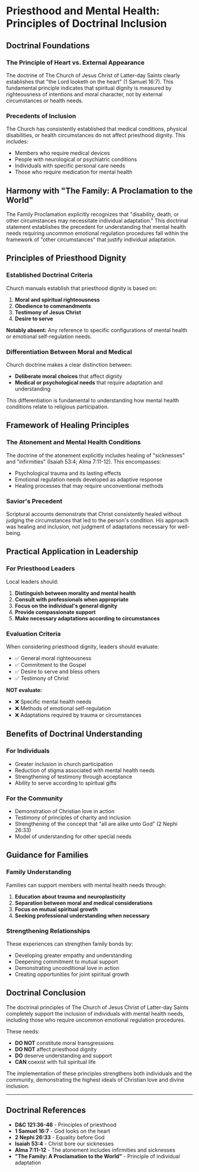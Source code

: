 # Priesthood and Mental Health: Principles of Doctrinal Inclusion

## Doctrinal Foundations

### The Principle of Heart vs. External Appearance

The doctrine of The Church of Jesus Christ of Latter-day Saints clearly establishes that "the Lord looketh on the heart" (1 Samuel 16:7). This fundamental principle indicates that spiritual dignity is measured by righteousness of intentions and moral character, not by external circumstances or health needs.

### Precedents of Inclusion

The Church has consistently established that medical conditions, physical disabilities, or health circumstances do not affect priesthood dignity. This includes:

- Members who require medical devices
- People with neurological or psychiatric conditions
- Individuals with specific personal care needs
- Those who require medication for mental health

## Harmony with "The Family: A Proclamation to the World"

The Family Proclamation explicitly recognizes that "disability, death, or other circumstances may necessitate individual adaptation." This doctrinal statement establishes the precedent for understanding that mental health needs requiring uncommon emotional regulation procedures fall within the framework of "other circumstances" that justify individual adaptation.

## Principles of Priesthood Dignity

### Established Doctrinal Criteria

Church manuals establish that priesthood dignity is based on:

1. **Moral and spiritual righteousness**
2. **Obedience to commandments**
3. **Testimony of Jesus Christ**
4. **Desire to serve**

**Notably absent:** Any reference to specific configurations of mental health or emotional self-regulation needs.

### Differentiation Between Moral and Medical

Church doctrine makes a clear distinction between:

- **Deliberate moral choices** that affect dignity
- **Medical or psychological needs** that require adaptation and understanding

This differentiation is fundamental to understanding how mental health conditions relate to religious participation.

## Framework of Healing Principles

### The Atonement and Mental Health Conditions

The doctrine of the atonement explicitly includes healing of "sicknesses" and "infirmities" (Isaiah 53:4; Alma 7:11-12). This encompasses:

- Psychological trauma and its lasting effects
- Emotional regulation needs developed as adaptive response
- Healing processes that may require unconventional methods

### Savior's Precedent

Scriptural accounts demonstrate that Christ consistently healed without judging the circumstances that led to the person's condition. His approach was healing and inclusion, not judgment of adaptations necessary for well-being.

## Practical Application in Leadership

### For Priesthood Leaders

Local leaders should:

1. **Distinguish between morality and mental health**
2. **Consult with professionals when appropriate**
3. **Focus on the individual's general dignity**
4. **Provide compassionate support**
5. **Make necessary adaptations according to circumstances**

### Evaluation Criteria

When considering priesthood dignity, leaders should evaluate:

- ✅ General moral righteousness
- ✅ Commitment to the Gospel
- ✅ Desire to serve and bless others
- ✅ Testimony of Christ

**NOT evaluate:**
- ❌ Specific mental health needs
- ❌ Methods of emotional self-regulation
- ❌ Adaptations required by trauma or circumstances

## Benefits of Doctrinal Understanding

### For Individuals

- Greater inclusion in church participation
- Reduction of stigma associated with mental health needs
- Strengthening of testimony through acceptance
- Ability to serve according to spiritual gifts

### For the Community

- Demonstration of Christian love in action
- Testimony of principles of charity and inclusion
- Strengthening of the concept that "all are alike unto God" (2 Nephi 26:33)
- Model of understanding for other special needs

## Guidance for Families

### Family Understanding

Families can support members with mental health needs through:

1. **Education about trauma and neuroplasticity**
2. **Separation between moral and medical considerations**
3. **Focus on mutual spiritual growth**
4. **Seeking professional understanding when necessary**

### Strengthening Relationships

These experiences can strengthen family bonds by:

- Developing greater empathy and understanding
- Deepening commitment to mutual support
- Demonstrating unconditional love in action
- Creating opportunities for joint spiritual growth

## Doctrinal Conclusion

The doctrinal principles of The Church of Jesus Christ of Latter-day Saints completely support the inclusion of individuals with mental health needs, including those who require uncommon emotional regulation procedures.

These needs:
- **DO NOT** constitute moral transgressions
- **DO NOT** affect priesthood dignity
- **DO** deserve understanding and support
- **CAN** coexist with full spiritual life

The implementation of these principles strengthens both individuals and the community, demonstrating the highest ideals of Christian love and divine inclusion.

---

## Doctrinal References

- **D&C 121:36-46** - Principles of priesthood
- **1 Samuel 16:7** - God looks on the heart
- **2 Nephi 26:33** - Equality before God
- **Isaiah 53:4** - Christ bore our sicknesses
- **Alma 7:11-12** - The atonement includes infirmities and sicknesses
- **"The Family: A Proclamation to the World"** - Principle of individual adaptation
